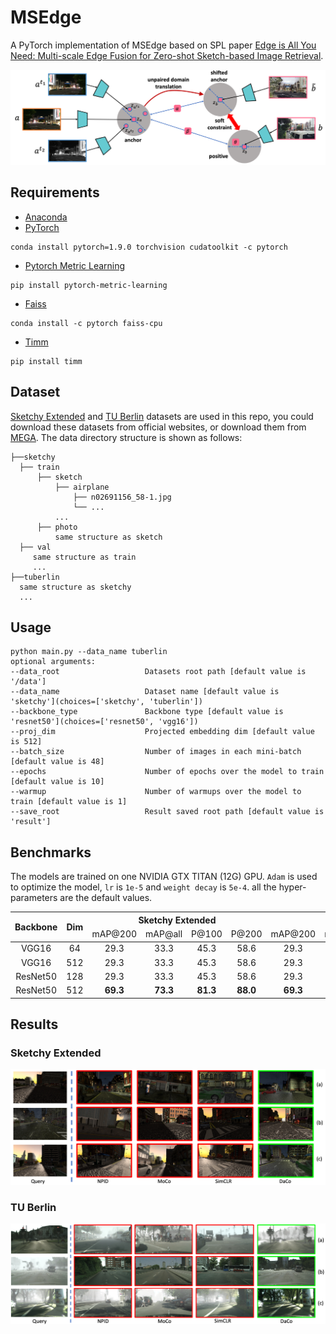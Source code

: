 # MSEdge

A PyTorch implementation of MSEdge based on SPL
paper [Edge is All You Need: Multi-scale Edge Fusion for Zero-shot Sketch-based Image Retrieval]().

![Network Architecture](result/structure.png)

## Requirements

- [Anaconda](https://www.anaconda.com/download/)
- [PyTorch](https://pytorch.org)

```
conda install pytorch=1.9.0 torchvision cudatoolkit -c pytorch
```

- [Pytorch Metric Learning](https://kevinmusgrave.github.io/pytorch-metric-learning/)

```
pip install pytorch-metric-learning
```

- [Faiss](https://faiss.ai)

```
conda install -c pytorch faiss-cpu
```

- [Timm](https://rwightman.github.io/pytorch-image-models/)

```
pip install timm
```

## Dataset

[Sketchy Extended](http://sketchy.eye.gatech.edu) and
[TU Berlin](http://cybertron.cg.tu-berlin.de/eitz/projects/classifysketch/) datasets are used in this repo, you could
download these datasets from official websites, or download them from
[MEGA](https://mega.nz/folder/IooQkZRJ#jLYcZ5PFK9jzxLN4FuOopg). The data directory structure is shown as follows:

 ```
├──sketchy
   ├── train
       ├── sketch
           ├── airplane
               ├── n02691156_58-1.jpg
               └── ...
           ...
       ├── photo
           same structure as sketch
   ├── val
      same structure as train
      ...
├──tuberlin
   same structure as sketchy
   ...
```

## Usage

```
python main.py --data_name tuberlin
optional arguments:
--data_root                   Datasets root path [default value is '/data']
--data_name                   Dataset name [default value is 'sketchy'](choices=['sketchy', 'tuberlin'])
--backbone_type               Backbone type [default value is 'resnet50'](choices=['resnet50', 'vgg16'])
--proj_dim                    Projected embedding dim [default value is 512]
--batch_size                  Number of images in each mini-batch [default value is 48]
--epochs                      Number of epochs over the model to train [default value is 10]
--warmup                      Number of warmups over the model to train [default value is 1]
--save_root                   Result saved root path [default value is 'result']
```

## Benchmarks

The models are trained on one NVIDIA GTX TITAN (12G) GPU. `Adam` is used to optimize the model, `lr` is `1e-5`
and `weight decay` is `5e-4`. all the hyper-parameters are the default values.

<table>
<thead>
  <tr>
    <th rowspan="2">Backbone</th>
    <th rowspan="2">Dim</th>
    <th colspan="4">Sketchy Extended</th>
    <th colspan="4">TU Berlin</th>
    <th rowspan="2">Download</th>
  </tr>
  <tr>
    <td align="center">mAP@200</td>
    <td align="center">mAP@all</td>
    <td align="center">P@100</td>
    <td align="center">P@200</td>
    <td align="center">mAP@200</td>
    <td align="center">mAP@all</td>
    <td align="center">P@100</td>
    <td align="center">P@200</td>
  </tr>
</thead>
<tbody>
  <tr>
    <td align="center">VGG16</td>
    <td align="center">64</td>
    <td align="center">29.3</td>
    <td align="center">33.3</td>
    <td align="center">45.3</td>
    <td align="center">58.6</td>
    <td align="center">29.3</td>
    <td align="center">33.3</td>
    <td align="center">45.3</td>
    <td align="center">58.7</td>
    <td align="center"><a href="https://pan.baidu.com/s/1yZhkba1EU79LwqgizDzTUA">agdw</a></td>
  </tr>
  <tr>
    <td align="center">VGG16</td>
    <td align="center">512</td>
    <td align="center">29.3</td>
    <td align="center">33.3</td>
    <td align="center">45.3</td>
    <td align="center">58.6</td>
    <td align="center">29.3</td>
    <td align="center">33.3</td>
    <td align="center">45.3</td>
    <td align="center">58.7</td>
    <td align="center"><a href="https://pan.baidu.com/s/1yZhkba1EU79LwqgizDzTUA">agdw</a></td>
  </tr>
  <tr>
    <td align="center">ResNet50</td>
    <td align="center">128</td>
    <td align="center">29.3</td>
    <td align="center">33.3</td>
    <td align="center">45.3</td>
    <td align="center">58.6</td>
    <td align="center">29.3</td>
    <td align="center">33.3</td>
    <td align="center">45.3</td>
    <td align="center">58.7</td>
    <td align="center"><a href="https://pan.baidu.com/s/139IHtS2_tOZcEK2Qgt-yQw">5dzs</a></td>
  </tr>
  <tr>
    <td align="center">ResNet50</td>
    <td align="center">512</td>
    <td align="center"><b>69.3</b></td>
    <td align="center"><b>73.3</b></td>
    <td align="center"><b>81.3</b></td>
    <td align="center"><b>88.0</b></td>
    <td align="center"><b>69.3</b></td>
    <td align="center"><b>73.3</b></td>
    <td align="center"><b>81.3</b></td>
    <td align="center"><b>88.0</b></td>
    <td align="center"><a href="https://pan.baidu.com/s/139IHtS2_tOZcEK2Qgt-yQw">5dzs</a></td>
  </tr>
</tbody>
</table>

## Results

### Sketchy Extended

![synthia](result/sketchy.png)

### TU Berlin

![cityscapes](result/tuberlin.png)
